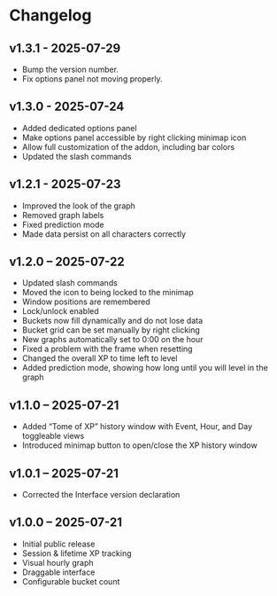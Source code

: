 # Changelog

## v1.3.1 - 2025-07-29
- Bump the version number.
- Fix options panel not moving properly.

## v1.3.0 - 2025-07-24
- Added dedicated options panel
- Make options panel accessible by right clicking minimap icon
- Allow full customization of the addon, including bar colors
- Updated the slash commands

## v1.2.1 - 2025-07-23
- Improved the look of the graph
- Removed graph labels
- Fixed prediction mode
- Made data persist on all characters correctly

## v1.2.0 – 2025-07-22
- Updated slash commands
- Moved the icon to being locked to the minimap
- Window positions are remembered
- Lock/unlock enabled
- Buckets now fill dynamically and do not lose data
- Bucket grid can be set manually by right clicking
- New graphs automatically set to 0:00 on the hour
- Fixed a problem with the frame when resetting
- Changed the overall XP to time left to level
- Added prediction mode, showing how long until you will level in the graph

## v1.1.0 – 2025-07-21
- Added “Tome of XP” history window with Event, Hour, and Day toggleable views  
- Introduced minimap button to open/close the XP history window  

## v1.0.1 – 2025-07-21
- Corrected the Interface version declaration

## v1.0.0 – 2025-07-21
- Initial public release  
- Session & lifetime XP tracking  
- Visual hourly graph  
- Draggable interface  
- Configurable bucket count
